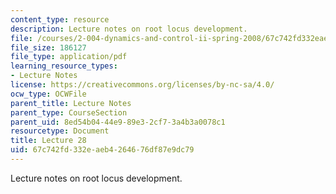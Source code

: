 ```yaml
---
content_type: resource
description: Lecture notes on root locus development.
file: /courses/2-004-dynamics-and-control-ii-spring-2008/67c742fd332eaeb4264676df87e9dc79_lecture_28.pdf
file_size: 186127
file_type: application/pdf
learning_resource_types:
- Lecture Notes
license: https://creativecommons.org/licenses/by-nc-sa/4.0/
ocw_type: OCWFile
parent_title: Lecture Notes
parent_type: CourseSection
parent_uid: 8ed54b04-44e9-89e3-2cf7-3a4b3a0078c1
resourcetype: Document
title: Lecture 28
uid: 67c742fd-332e-aeb4-2646-76df87e9dc79
---
```

Lecture notes on root locus development.